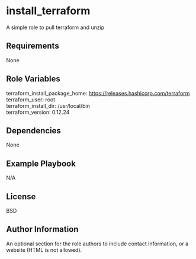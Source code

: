 install_terraform
=========

A simple role to pull terraform and unzip

Requirements
------------

None  

Role Variables
--------------

terraform_install_package_home: https://releases.hashicorp.com/terraform  
terraform_user: root  
terraform_install_dir: /usr/local/bin  
terraform_version: 0.12.24  


Dependencies
------------

None

Example Playbook
----------------

N/A  

License
-------

BSD

Author Information
------------------

An optional section for the role authors to include contact information, or a website (HTML is not allowed).
